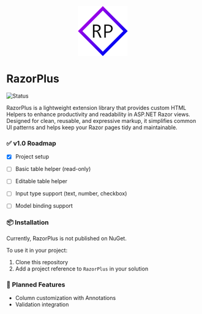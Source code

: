 <p align="center">
  <img src="logo_130x130.png" alt="RazorPlus Logo" width="130"/>
</p>

# RazorPlus

![Status](https://img.shields.io/badge/status-initial-lightgrey)

RazorPlus is a lightweight extension library that provides custom HTML Helpers to enhance productivity and readability in ASP.NET Razor views. Designed for clean, reusable, and expressive markup, it simplifies common UI patterns and helps keep your Razor pages tidy and maintainable.

### ✅ v1.0 Roadmap

- [x] Project setup
- [ ] Basic table helper (read-only)
- [ ] Editable table helper
- [ ] Input type support (text, number, checkbox)
- [ ] Model binding support


### 📦 Installation

Currently, RazorPlus is not published on NuGet.

To use it in your project:
1. Clone this repository
2. Add a project reference to `RazorPlus` in your solution

### 🔭 Planned Features

- Column customization with Annotations
- Validation integration